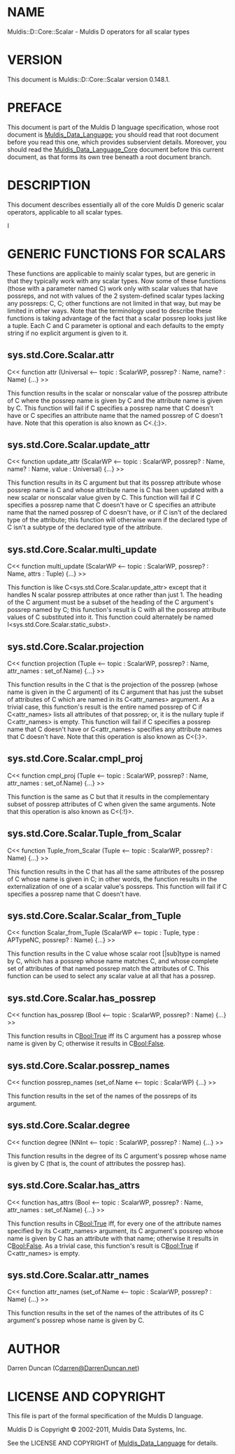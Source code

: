 # NAME

Muldis::D::Core::Scalar - Muldis D operators for all scalar types

# VERSION

This document is Muldis::D::Core::Scalar version 0.148.1.

# PREFACE

This document is part of the Muldis D language specification, whose root
document is [Muldis_Data_Language](Muldis_Data_Language.md); you should read that root document before
you read this one, which provides subservient details.  Moreover, you
should read the [Muldis_Data_Language_Core](Muldis_Data_Language_Core.md) document before this current
document, as that forms its own tree beneath a root document branch.

# DESCRIPTION

This document describes essentially all of the core Muldis D generic
scalar operators, applicable to all scalar types.

I<This documentation is pending.>

# GENERIC FUNCTIONS FOR SCALARS

These functions are applicable to mainly scalar types, but are generic in
that they typically work with any scalar types.  Now some of these
functions (those with a parameter named C<possrep>) work only with scalar
values that have possreps, and not with values of the 2 system-defined
scalar types lacking any possreps: C<Int>, C<String>; other functions are
not limited in that way, but may be limited in other ways.  Note that the
terminology used to describe these functions is taking advantage of the
fact that a scalar possrep looks just like a tuple.  Each C<possrep>
and C<name> parameter is optional and each defaults to the empty string if
no explicit argument is given to it.

## sys.std.Core.Scalar.attr

C<< function attr (Universal <-- topic : ScalarWP,
possrep? : Name, name? : Name) {...} >>

This function results in the scalar or nonscalar value of the possrep
attribute of C<topic> where the possrep name is given by C<possrep> and the
attribute name is given by C<name>.  This function will fail if C<possrep>
specifies a possrep name that C<topic> doesn't have or C<name> specifies an
attribute name that the named possrep of C<topic> doesn't have.  Note that
this operation is also known as C<.{:}>.

## sys.std.Core.Scalar.update_attr

C<< function update_attr (ScalarWP <-- topic : ScalarWP, possrep? : Name,
name? : Name, value : Universal) {...} >>

This function results in its C<topic> argument but that its possrep
attribute whose possrep name is C<possrep> and whose attribute name is
C<name> has been updated with a new scalar or nonscalar value given by
C<value>.  This function will fail if C<possrep> specifies a possrep name
that C<topic> doesn't have or C<name> specifies an attribute name that the
named possrep of C<topic> doesn't have, or if C<value> isn't of the
declared type of the attribute; this function will otherwise warn if the
declared type of C<value> isn't a subtype of the declared type of the
attribute.

## sys.std.Core.Scalar.multi_update

C<< function multi_update (ScalarWP <--
topic : ScalarWP, possrep? : Name, attrs : Tuple) {...} >>

This function is like C<sys.std.Core.Scalar.update_attr> except that it
handles N scalar possrep attributes at once rather than just 1.  The
heading of the C<attrs> argument must be a subset of the heading of the
C<topic> argument's possrep named by C<possrep>; this function's result is
C<topic> with all the possrep attribute values of C<attrs> substituted into
it.  This function could alternately be named
I<sys.std.Core.Scalar.static_subst>.

## sys.std.Core.Scalar.projection

C<< function projection (Tuple <-- topic : ScalarWP,
possrep? : Name, attr_names : set_of.Name) {...} >>

This function results in the C<Tuple> that is the projection of the
possrep (whose name is given in the C<possrep> argument) of its C<topic>
argument that has just the subset of attributes of C<topic> which are named
in its C<attr_names> argument.  As a trivial case, this function's result
is the entire named possrep of C<topic> if C<attr_names> lists all
attributes of that possrep; or, it is the nullary tuple if C<attr_names> is
empty.  This function will fail if C<possrep> specifies a possrep name that
C<topic> doesn't have or C<attr_names> specifies any attribute names that
C<topic> doesn't have.  Note that this operation is also known as C<{:}>.

## sys.std.Core.Scalar.cmpl_proj

C<< function cmpl_proj (Tuple <--
topic : ScalarWP, possrep? : Name, attr_names : set_of.Name) {...} >>

This function is the same as C<projection> but that it results in the
complementary subset of possrep attributes of C<topic> when given the same
arguments.  Note that this operation is also known as C<{:!}>.

## sys.std.Core.Scalar.Tuple_from_Scalar

C<< function Tuple_from_Scalar (Tuple <--
topic : ScalarWP, possrep? : Name) {...} >>

This function results in the C<Tuple> that has all the same attributes of
the possrep of C<topic> whose name is given in C<possrep>; in other words,
the function results in the externalization of one of a scalar value's
possreps.  This function will fail if C<possrep> specifies a possrep name
that C<topic> doesn't have.

## sys.std.Core.Scalar.Scalar_from_Tuple

C<< function Scalar_from_Tuple (ScalarWP <--
topic : Tuple, type : APTypeNC, possrep? : Name) {...} >>

This function results in the C<ScalarWP> value whose scalar root
[|sub]type is named by C<type>, which has a possrep whose name matches
C<possrep>, and whose complete set of attributes of that named possrep
match the attributes of C<topic>.  This function can be used to select any
scalar value at all that has a possrep.

## sys.std.Core.Scalar.has_possrep

C<< function has_possrep (Bool <-- topic : ScalarWP,
possrep? : Name) {...} >>

This function results in C<Bool:True> iff its C<topic> argument has a
possrep whose name is given by C<possrep>; otherwise it results in
C<Bool:False>.

## sys.std.Core.Scalar.possrep_names

C<< function possrep_names (set_of.Name <-- topic : ScalarWP) {...} >>

This function results in the set of the names of the possreps of its
argument.

## sys.std.Core.Scalar.degree

C<< function degree (NNInt <-- topic : ScalarWP, possrep? : Name) {...} >>

This function results in the degree of its C<topic> argument's possrep
whose name is given by C<possrep> (that is, the count of attributes the
possrep has).

## sys.std.Core.Scalar.has_attrs

C<< function has_attrs (Bool <-- topic : ScalarWP,
possrep? : Name, attr_names : set_of.Name) {...} >>

This function results in C<Bool:True> iff, for every one of the attribute
names specified by its C<attr_names> argument, its C<topic> argument's
possrep whose name is given by C<possrep> has an attribute with that name;
otherwise it results in C<Bool:False>.  As a trivial case, this function's
result is C<Bool:True> if C<attr_names> is empty.

## sys.std.Core.Scalar.attr_names

C<< function attr_names (set_of.Name <--
topic : ScalarWP, possrep? : Name) {...} >>

This function results in the set of the names of the attributes of its
C<topic> argument's possrep whose name is given by C<possrep>.

# AUTHOR

Darren Duncan (C<darren@DarrenDuncan.net>)

# LICENSE AND COPYRIGHT

This file is part of the formal specification of the Muldis D language.

Muldis D is Copyright © 2002-2011, Muldis Data Systems, Inc.

See the LICENSE AND COPYRIGHT of [Muldis_Data_Language](Muldis_Data_Language.md) for details.
